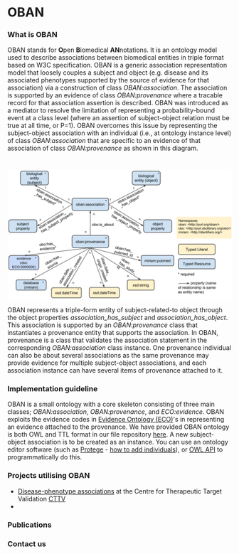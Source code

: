 OBAN
====

### What is OBAN

OBAN stands for **O**pen **B**iomedical **AN**notations. It is an ontology model used to describe associations between biomedical entities in triple format based on W3C specification. OBAN is a generic association representation model that loosely couples a subject and object (e.g. disease and its associated phenotypes supported by the source of evidence for that association) via a construction of class *OBAN:association*. The association is supported by an evidence of class *OBAN:provenance* where a tracable record for that association assertion is described. OBAN was introduced as a mediator to resolve the limitation of representing a probability-bound event at a class level (where an assertion of subject-object relation must be true at all time, or P=1). OBAN overcomes this issue by representing the subject-object association with an individual (i.e., at ontology instance level) of class *OBAN:association* that are specific to an evidence of that association of class *OBAN:provenance* as shown in this diagram.

# 

![](https://github.com/EBISPOT/OBAN/blob/master/oban%20db%20source%20model.png)


OBAN represents a triple-form entity of subject-related-to object through the object properties *association_has_subject* and *association_has_object*. This association is supported by an *OBAN:provenance* class that instantiates a provenance entity that supports the association. In OBAN, provenance is a class that validates the association statement in the corresponding *OBAN:association* class instance. One provenance individual can also be about several associations as the same provenance may provide evidence for multiple subject-object associations, and each association instance can have several items of provenance attached to it.


### Implementation guideline

OBAN is a small ontology with a core skeleton consisting of three main classes; *OBAN:association*, *OBAN:provenance*, and *ECO:evidence*. OBAN exploits the evidence codes in [Evidence Ontology (ECO)](http://www.evidenceontology.org/)'s in representing an evidence attached to the provenance. We have provided OBAN ontology is both OWL and TTL format in our file repository [here](https://github.com/EBISPOT/OBAN/tree/master/ontology). A new subject-object association is to be created as an instance. You can use an ontology editor software (such as [Protege](http://protege.stanford.edu/) - [how to add individuals](https://www.youtube.com/watch?v=_7MfDdsFePk)), or [OWL API](http://owlapi.sourceforge.net/) to programmatically do this.


### Projects utilising OBAN
* [Disease-phenotype associations](https://sourceforge.net/p/efo/code/HEAD/tree/trunk/src/efoassociations/) at the Centre for Therapeutic Target Validation [CTTV](http://www.targetvalidation.org)
* 


### Publications

### Contact us

